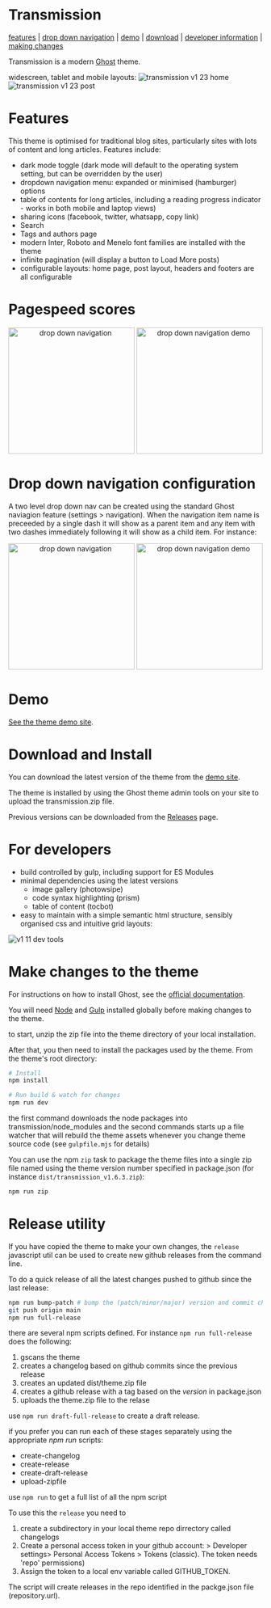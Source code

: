 # Transmission
[features](#features) |
[drop down navigation](#drop-down-navigation-configuration) |
[demo](#demo) |
[download](#download-and-install) |
[developer information](#for-developers) |
[making changes](#make-changes-to-the-theme)

Transmission is a modern [Ghost](https://ghost.org/) theme.

widescreen, tablet and mobile layouts:
![transmission v1 23 home](https://github.com/user-attachments/assets/01b687ec-c118-4414-92f9-d11b4aae3aee)
![transmission v1 23 post](https://github.com/user-attachments/assets/5cfd6ed9-9d76-4145-a887-c3239855c333)

# Features
This theme is optimised for traditional blog sites, particularly sites with lots of content and long articles. Features include:

- dark mode toggle (dark mode will default to the operating system setting, but can be overridden by the user)
- dropdown navigation menu: expanded or minimised (hamburger) options
- table of contents for long articles, including a reading progress indicator - works in both mobile and laptop views)
- sharing icons (facebook, twitter, whatsapp, copy link)
- Search
- Tags and authors page
- modern Inter, Roboto and Menelo font families are installed with the theme
- infinite pagination (will display a button to Load More posts)
- configurable layouts: home page, post layout, headers and footers are all configurable
  
# Pagespeed scores

<div align="center">
    <img height="250" alt="drop down navigation" src="https://github.com/nickabs/transmission/assets/4947488/2b30ed75-00fd-4156-8e42-42a59afaf3e4">
    <img height="250" alt="drop down navigation demo" src="https://github.com/nickabs/transmission/assets/4947488/ba34f557-5a10-48d3-8541-d8e96d6975ec">
</div>

# Drop down navigation configuration
A two level drop down nav can be created using the standard Ghost naviagion feature (settings > navigation).
When the navigation item name is preceeded by a single dash it will show as a parent item and any item with two dashes immediately following it will show as a child item.  For instance:

<div align="center">
    <img height="250" alt="drop down navigation" src="https://github.com/nickabs/transmission/assets/4947488/4cefbbd5-284f-45fe-be4c-5db69f95387f">
    <img height="250" alt="drop down navigation demo" src="https://github.com/nickabs/transmission/assets/4947488/86f961d5-c2f4-4b3b-be6e-06930f4c1a5e">
</div>

# Demo

[See the theme demo site](https://demo.transmissionthemes.com).

# Download and Install
You can download the latest version of the theme from the [demo site](https://demo.transmissionthemes.com). 

The theme is installed by using the Ghost theme admin tools on your site to upload the transmission.zip file.

Previous versions can be downloaded from the [Releases](https://github.com/nickabs/transmission/releases) page.

# For developers

- build controlled by gulp, including support for ES Modules
- minimal dependencies using the latest versions
    - image gallery (photowsipe)
    - code syntax highlighting (prism)
    - table of content (tocbot)
- easy to maintain with a simple semantic html structure, sensibly organised css and intuitive grid layouts:

![v1 11 dev tools](https://github.com/nickabs/transmission/assets/4947488/aa9c2153-ccf9-412d-b08d-50852763c09d)

# Make changes to the theme

For instructions on how to install Ghost, see the [official documentation](https://ghost.org/help/).

You will need [Node](https://nodejs.org/) and [Gulp](https://gulpjs.com) installed globally before making changes to the theme.

to start, unzip the zip file into the theme directory of your local installation.

After that, you then need to install the packages used by the theme.  From the theme's root directory:

```bash
# Install
npm install

# Run build & watch for changes
npm run dev
```
the first command downloads the node packages into transmission/node_modules and the second commands starts up a file watcher that will rebuild the theme assets whenever you change theme source code (see `gulpfile.mjs` for details)

You can use the npm `zip` task to package the theme files into a single zip file named using the theme version number specified in package.json (for instance  `dist/transmission_v1.6.3.zip`):
```bash
npm run zip
```
# Release utility
If you have copied the theme to make your own changes, the ```release``` javascript util can be used to create new github releases from the command line.

To do a quick release of all the latest changes pushed to github since the last release:

```bash
npm run bump-patch # bump the (patch/minor/major) version and commit changes.
git push origin main
npm run full-release
```

there are several npm scripts defined.  For instance ```npm run full-release``` does the following:
1. gscans the theme
2. creates a changelog based on github commits since the previous release
3. creates an updated dist/theme.zip file
4. creates a github release with a tag based on the _version_ in package.json
5. uploads the theme.zip file to the relase

use ```npm run draft-full-release``` to create a draft release.

if you prefer you can run each of these stages separately using the appropriate _npm run_ scripts:
- create-changelog
- create-release
- create-draft-release
- upload-zipfile

use ```npm run``` to get a full list of all the npm script

To use this the ```release```  you need to
1. create a subdirectory in your local theme repo dirrectory called changelogs
2. Create a personal access token in your github account: > Developer settings>  Personal Access Tokens > Tokens (classic).  The token needs 'repo' permissions)
3. Assign the token to a local env variable called GITHUB_TOKEN.

The script will create releases in the repo identified in the packge.json file (repository.url).

